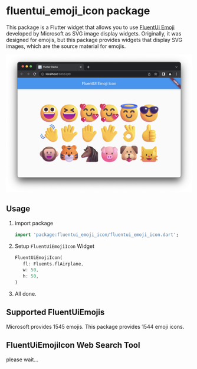 # fluentui_emoji_icon package

This package is a Flutter widget that allows you to use [FluentUi Emoji](https://github.com/microsoft/fluentui-emoji) developed by Microsoft as SVG image display widgets. Originally, it was designed for emojis, but this package provides widgets that display SVG images, which are the source material for emojis.

![](https://raw.githubusercontent.com/sugitlab/fluentui_emoji_icon/main/assets/example_app_screen_shot.png)

## Usage

1. import package
   ```dart
   import 'package:fluentui_emoji_icon/fluentui_emoji_icon.dart';
   ```
2. Setup `FluentUiEmojiIcon` Widget
   ```dart
   FluentUiEmojiIcon(
      fl: Fluents.flAirplane,
      w: 50,
      h: 50,
   )
   ```
3. All done.

## Supported FluentUiEmojis

Microsoft provides 1545 emojis.
This package provides 1544 emoji icons.

## FluentUiEmojiIcon Web Search Tool

please wait...
